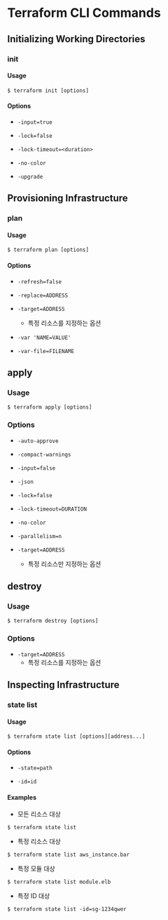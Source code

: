 # Terraform CLI Commands


## Initializing Working Directories


### init


#### Usage

```
$ terraform init [options]
```

#### Options

- `-input=true`

- `-lock=false`

- `-lock-timeout=<duration>`

- `-no-color`

- `-upgrade`


## Provisioning Infrastructure


### plan


#### Usage

```
$ terraform plan [options]
```


#### Options

- `-refresh=false`

- `-replace=ADDRESS`

- `-target=ADDRESS`
    - 특정 리소스를 지정하는 옵션

- `-var 'NAME=VALUE'`

- `-var-file=FILENAME`


## apply


### Usage

```
$ terraform apply [options]
```


### Options

- `-auto-approve`

- `-compact-warnings`

- `-input=false`

- `-json`

- `-lock=false`

- `-lock-timeout=DURATION`

- `-no-color`

- `-parallelism=n`

- `-target=ADDRESS`
    - 특정 리소스만 지정하는 옵션


## destroy


### Usage

```
$ terraform destroy [options]
```


### Options

- `-target=ADDRESS`
    - 특정 리소스를 지정하는 옵션


## Inspecting Infrastructure


### state list


#### Usage

```
$ terraform state list [options][address...]
```


#### Options

- `-state=path`

- `-id=id`


#### Examples

- 모든 리소스 대상
```
$ terraform state list
```

- 특정 리소스 대상
```
$ terraform state list aws_instance.bar
```

- 특정 모듈 대상
```
$ terraform state list module.elb
```

- 특정 ID 대상
```
$ terraform state list -id=sg-1234qwer
```